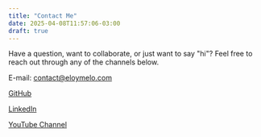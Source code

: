 ```yaml
---
title: "Contact Me"
date: 2025-04-08T11:57:06-03:00
draft: true
---
```


Have a question, want to collaborate, or just want to say "hi"? Feel free to reach out through any of the channels below.

E-mail: [contact@eloymelo.com](mailto:contact@eloymelo.com)

[GitHub](https://github.com/eloymelo)

[LinkedIn](https://www.linkedin.com/in/eloymelo/)

[YouTube Channel](https://www.youtube.com/@eloymelo)

